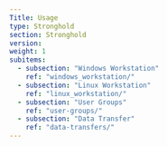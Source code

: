 ```yaml
---
Title: Usage
type: Stronghold
section: Stronghold
version:
weight: 1
subitems:
  - subsection: "Windows Workstation"
    ref: "windows_workstation/"
  - subsection: "Linux Workstation"
    ref: "linux_workstation/"
  - subsection: "User Groups"
    ref: "user-groups/"
  - subsection: "Data Transfer"
    ref: "data-transfers/"
---
```

